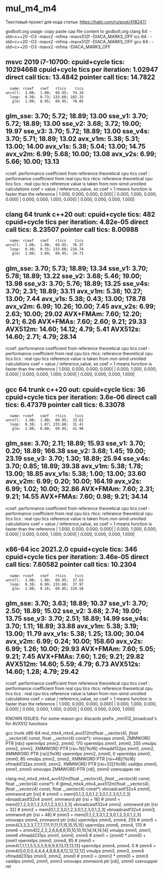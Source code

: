 # mul_m4_m4

Текстовый проект для кода статьи:
https://habr.com/ru/post/418247/

godbolt.org usage:
	copy paste cpp file content to godbolt.org
	clang 64: -std=c++20 -O3 -mavx2 -mfma -mavx512f -DIACA_MARKS_OFF
	icc 64  : -std=c++20 -O3 -mavx2 -mfma -mavx512f -DIACA_MARKS_OFF
	gcc 64  : -std=c++20 -O3 -mavx2 -mfma -DIACA_MARKS_OFF

msvc 2019 i7-10700:
cpuid+cycle tics: 10294668
cpuid+cycle tics per iteration: 1.02947
 direct call tics: 13.4842
pointer call tics: 14.7822
-----------------------------------------
      name: rcoef   coef   rtics    tics
    unroll:  1.00;  1.00;  69.95;  74.34
      loop:  0.30;  0.73; 233.60; 102.33
       glm:  1.00;  0.95;  69.95;  78.05
   glm_sse:  3.70;  5.72;  18.89;  13.00
    sse_v1:  3.70;  5.72;  18.89;  13.00
    sse_v2:  3.68;  3.72;  19.00;  19.97
    sse_v3:  3.70;  5.72;  18.89;  13.00
   sse_v4s:  3.70;  5.71;  18.89;  13.02
   avx_v1m:  5.38;  5.31;  13.00;  14.00
   avx_v1s:  5.38;  5.04;  13.00;  14.75
   avx_v2m:  6.99;  5.68;  10.00;  13.08
   avx_v2s:  6.99;  5.66;  10.00;  13.13
-----------------------------------------
rcoef: performance coefficient from reference theoretical cpu tics
coef : performance coefficient from real cpu tics
rtics: reference theoretical cpu tics
tics : real cpu tics
reference value is taken from non-simd unrolled calculations
coef = value / reference_value, so coef > 1 means function is faster than the reference
|  1.000,  0.000,  0.000,  0.000|
|  0.000,  1.000,  0.000,  0.000|
|  0.000,  0.000,  1.000,  0.000|
|  0.000,  0.000,  0.000,  1.000|


clang 64 trunk c++20 out:
cpuid+cycle tics: 482
cpuid+cycle tics per iteration: 4.82e-05
 direct call tics: 8.23507
pointer call tics: 8.00988
-----------------------------------------
      name: rcoef   coef   rtics    tics
    unroll:  1.00;  1.00;  69.95;  76.37
      loop:  0.30;  0.35; 233.60; 216.74
       glm:  1.00;  3.09;  69.95;  24.73
   glm_sse:  3.70;  5.73;  18.89;  13.34
    sse_v1:  3.70;  5.78;  18.89;  13.22
    sse_v2:  3.68;  5.46;  19.00;  13.98
    sse_v3:  3.70;  5.76;  18.89;  13.25
   sse_v4s:  3.70;  2.31;  18.89;  33.11
   avx_v1m:  5.38; 10.27;  13.00;   7.44
   avx_v1s:  5.38;  0.43;  13.00; 178.78
   avx_v2m:  6.99; 10.26;  10.00;   7.45
   avx_v2s:  6.99;  2.63;  10.00;  29.02
  AVX+FMAm:  7.60; 12.20;   9.21;   6.26
  AVX+FMAs:  7.60;  2.60;   9.21;  29.33
   AVX512m: 14.60; 14.12;   4.79;   5.41
   AVX512s: 14.60;  2.71;   4.79;  28.14
-----------------------------------------
rcoef: performance coefficient from reference theoretical cpu tics
coef : performance coefficient from real cpu tics
rtics: reference theoretical cpu tics
tics : real cpu tics
reference value is taken from non-simd unrolled calculations
coef = value / reference_value, so coef > 1 means function is faster than the reference
|  1.000,  0.000,  0.000,  0.000|
|  0.000,  1.000,  0.000,  0.000|
|  0.000,  0.000,  1.000,  0.000|
|  0.000,  0.000,  0.000,  1.000|

gcc 64 trunk c++20 out:
cpuid+cycle tics: 36
cpuid+cycle tics per iteration: 3.6e-06
 direct call tics: 6.47379
pointer call tics: 6.33078
-----------------------------------------
      name: rcoef   coef   rtics    tics
    unroll:  1.00;  1.00;  69.95;  33.62
      loop:  0.30;  1.07; 233.60;  31.41
       glm:  1.00;  0.80;  69.95;  41.90
   glm_sse:  3.70;  2.11;  18.89;  15.93
    sse_v1:  3.70;  0.20;  18.89; 166.38
    sse_v2:  3.68;  1.45;  19.00;  23.19
    sse_v3:  3.70;  1.30;  18.89;  25.94
   sse_v4s:  3.70;  0.85;  18.89;  39.38
   avx_v1m:  5.38;  1.78;  13.00;  18.85
   avx_v1s:  5.38;  1.00;  13.00;  33.60
   avx_v2m:  6.99;  0.20;  10.00; 164.19
   avx_v2s:  6.99;  1.02;  10.00;  32.86
  AVX+FMAm:  7.60;  2.31;   9.21;  14.55
  AVX+FMAs:  7.60;  0.98;   9.21;  34.14
-----------------------------------------
rcoef: performance coefficient from reference theoretical cpu tics
coef : performance coefficient from real cpu tics
rtics: reference theoretical cpu tics
tics : real cpu tics
reference value is taken from non-simd unrolled calculations
coef = value / reference_value, so coef > 1 means function is faster than the reference
|  1.000,  0.000,  0.000,  0.000|
|  0.000,  1.000,  0.000,  0.000|
|  0.000,  0.000,  1.000,  0.000|
|  0.000,  0.000,  0.000,  1.000|

x86-64 icc 2021.2.0
cpuid+cycle tics: 346
cpuid+cycle tics per iteration: 3.46e-05
 direct call tics: 7.60582
pointer call tics: 10.2304
-----------------------------------------
      name: rcoef   coef   rtics    tics
    unroll:  1.00;  1.00;  69.95;  37.63
      loop:  0.30;  0.99; 233.60;  37.97
       glm:  1.00;  0.16;  69.95; 229.58
   glm_sse:  3.70;  3.63;  18.89;  10.37
    sse_v1:  3.70;  2.50;  18.89;  15.02
    sse_v2:  3.68;  2.74;  19.00;  13.75
    sse_v3:  3.70;  2.51;  18.89;  14.99
   sse_v4s:  3.70;  1.11;  18.89;  33.88
   avx_v1m:  5.38;  3.19;  13.00;  11.79
   avx_v1s:  5.38;  1.25;  13.00;  30.04
   avx_v2m:  6.99;  0.24;  10.00; 158.60
   avx_v2s:  6.99;  1.26;  10.00;  29.93
  AVX+FMAm:  7.60;  5.05;   9.21;   7.45
  AVX+FMAs:  7.60;  1.26;   9.21;  29.82
   AVX512m: 14.60;  5.59;   4.79;   6.73
   AVX512s: 14.60;  1.28;   4.79;  29.42
-----------------------------------------
rcoef: performance coefficient from reference theoretical cpu tics
coef : performance coefficient from real cpu tics
rtics: reference theoretical cpu tics
tics : real cpu tics
reference value is taken from non-simd unrolled calculations
coef = value / reference_value, so coef > 1 means function is faster than the reference
|  1.000,  0.000,  0.000,  0.000|
|  0.000,  1.000,  0.000,  0.000|
|  0.000,  0.000,  1.000,  0.000|
|  0.000,  0.000,  0.000,  1.000|

KNOWN ISSUES:
For some reason gcc discards prefix _mm512_broadcast's for AVX512 functions

gcc trunk x86-64
mul_mtx4_mtx4_avx512m(float __vector(4)*, float __vector(4) const*, float __vector(4) const*):
  vmovaps zmm0, ZMMWORD PTR [rdx]
  vpermilps zmm2, zmm0, 170
  vpermilps zmm1, zmm0, 255
  vmulps zmm2, zmm2, XMMWORD PTR [rsi+16]{1to16}
  vfmadd132ps zmm1, zmm2, XMMWORD PTR [rsi]{1to16}
  vpermilps zmm2, zmm0, 0
  vpermilps zmm0, zmm0, 85
  vmulps zmm2, zmm2, XMMWORD PTR [rsi+48]{1to16}
  vfmadd132ps zmm0, zmm2, XMMWORD PTR [rsi+32]{1to16}
  vaddps zmm0, zmm1, zmm0
  vmovaps ZMMWORD PTR [rdi], zmm0
  vzeroupper
  ret

clang
mul_mtx4_mtx4_avx512m(float __vector(4)*, float __vector(4) const*, float __vector(4) const*): # @mul_mtx4_mtx4_avx512m(float __vector(4)*, float __vector(4) const*, float __vector(4) const*)
  vbroadcastf32x4 zmm0, xmmword ptr [rsi] # zmm0 = mem[0,1,2,3,0,1,2,3,0,1,2,3,0,1,2,3]
  vbroadcastf32x4 zmm1, xmmword ptr [rsi + 16] # zmm1 = mem[0,1,2,3,0,1,2,3,0,1,2,3,0,1,2,3]
  vbroadcastf32x4 zmm2, xmmword ptr [rsi + 32] # zmm2 = mem[0,1,2,3,0,1,2,3,0,1,2,3,0,1,2,3]
  vbroadcastf32x4 zmm3, xmmword ptr [rsi + 48] # zmm3 = mem[0,1,2,3,0,1,2,3,0,1,2,3,0,1,2,3]
  vmovaps zmm4, zmmword ptr [rdx]
  vpermilps zmm5, zmm4, 255 # zmm5 = zmm4[3,3,3,3,7,7,7,7,11,11,11,11,15,15,15,15]
  vpermilps zmm6, zmm4, 170 # zmm6 = zmm4[2,2,2,2,6,6,6,6,10,10,10,10,14,14,14,14]
  vmulps zmm1, zmm1, zmm6
  vfmadd231ps zmm1, zmm0, zmm5 # zmm1 = (zmm0 * zmm5) + zmm1
  vpermilps zmm0, zmm4, 85 # zmm0 = zmm4[1,1,1,1,5,5,5,5,9,9,9,9,13,13,13,13]
  vpermilps zmm4, zmm4, 0 # zmm4 = zmm4[0,0,0,0,4,4,4,4,8,8,8,8,12,12,12,12]
  vmulps zmm3, zmm3, zmm4
  vfmadd231ps zmm3, zmm2, zmm0 # zmm3 = (zmm2 * zmm0) + zmm3
  vaddps zmm0, zmm1, zmm3
  vmovaps zmmword ptr [rdi], zmm0
  vzeroupper
  ret
